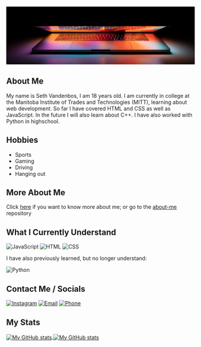 ![Glowing Laptop](./assets/glowLaptop.jpg "Glowing Laptop")

## About Me
My name is Seth Vandenbos, I am 18 years old. I am currently in college at the Manitoba Institute of Trades and Technologies (MITT),
learning about web development. So far I have covered HTML and CSS as well as JavaScript. In the future I will also learn about C++.
I have also worked with Python in highschool.
## Hobbies
<ul>
  <li>
    Sports
  </li>
  <li>
    Gaming
  </li>
  <li>
    Driving
  </li>
  <li>
    Hanging out
  </li>
</ul>

## More About Me

Click [here](https://daboss02.github.io/about-me/) if you want to know more about me; or go to the [about-me](https://github.com/daBoss02/about-me) repository


## What I Currently Understand

![JavaScript](https://img.shields.io/badge/code-javascript-informational?style=for-the-badge&logo=javascript&logoColor=75EEB2&color=E683D9)
![HTML](https://img.shields.io/badge/web-html-informational?style=for-the-badge&logo=html5&logoColor=75EEB2&color=E683D9)
![CSS](https://img.shields.io/badge/web-css-informational?style=for-the-badge&logo=css3&logoColor=75EEB2&color=E683D9)

I have also previously learned, but no longer understand:

![Python](https://img.shields.io/badge/code-python-informational?style=for-the-badge&logo=python&logoColor=75EEB2&color=E683D9)

## Contact Me / Socials

[![Instagram](https://img.shields.io/badge/instagram-informational?style=for-the-badge&logo=instagram&logoColor=75EEB2&color=193549)](https://www.instagram.com/daboss_202/)
[![Email](https://img.shields.io/badge/email-informational?style=for-the-badge&logo=microsoft-outlook&logoColor=75EEB2&color=193549)](mailto:seth.vdbos@gmail.com)
[![Phone](https://img.shields.io/badge/phone-informational?style=for-the-badge&logo=phone&logoColor=75EEB2&color=193549)](tel:+14313440423)

## My Stats

<a href="https://github.com/daBoss02">
  <img height="205px" align="center" src="https://github-readme-stats.vercel.app/api?username=daBoss02&theme=cobalt" alt="My GitHub stats" />
</a>
<a href="https://github.com/mrspecht">
  <img align="center" src="https://github-readme-stats.vercel.app/api/top-langs/?username=daBoss02&theme=cobalt&" alt="My 
  GitHub stats"/>
</a>



<!---
daBoss02/daBoss02 is a ✨ special ✨ repository because its `README.md` (this file) appears on your GitHub profile.
You can click the Preview link to take a look at your changes.
--->
